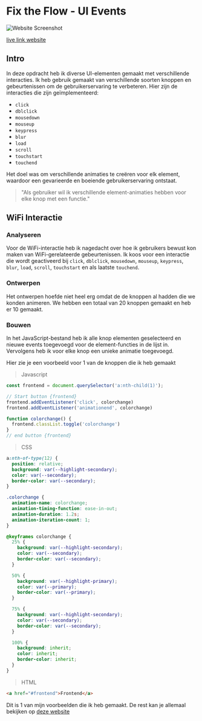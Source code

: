 # Fix the Flow - UI Events

![Website Screenshot](https://github.com/driezie/fix-the-flow-ui-events/assets/80174866/d22ca363-c897-4e83-96d1-38e91b28ce3f)

[live link website](https://driezie.github.io/fix-the-flow-ui-events/)

## Intro

In deze opdracht heb ik diverse UI-elementen gemaakt met verschillende interacties. Ik heb gebruik gemaakt van verschillende soorten knoppen en gebeurtenissen om de gebruikerservaring te verbeteren. Hier zijn de interacties die zijn geïmplementeerd:

- `click`
- `dblclick`
- `mousedown`
- `mouseup`
- `keypress`
- `blur`
- `load`
- `scroll`
- `touchstart`
- `touchend`

Het doel was om verschillende animaties te creëren voor elk element, waardoor een gevarieerde en boeiende gebruikerservaring ontstaat.

> "Als gebruiker wil ik verschillende element-animaties hebben voor elke knop met een functie."

## WiFi Interactie

### Analyseren

Voor de WiFi-interactie heb ik nagedacht over hoe ik gebruikers bewust kon maken van WiFi-gerelateerde gebeurtenissen. Ik koos voor een interactie die wordt geactiveerd bij `click`, `dblclick`, `mousedown`, `mouseup`, `keypress`, `blur`, `load`, `scroll`, `touchstart` en als laatste `touchend`.

### Ontwerpen

Het ontwerpen hoefde niet heel erg omdat de de knoppen al hadden die we konden animeren. We hebben een totaal van 20 knoppen gemaakt en heb er 10 gemaakt.

### Bouwen

In het JavaScript-bestand heb ik alle knop elementen geselecteerd en nieuwe events toegevoegd voor de element-functies in de lijst in. Vervolgens heb ik voor elke knop een unieke animatie toegevoegd.

Hier zie je een voorbeeld voor 1 van de knoppen die ik heb gemaakt

> Javascript
```javascript
const frontend = document.querySelector('a:nth-child(1)');

// Start button {frontend}
frontend.addEventListener('click', colorchange)
frontend.addEventListener('animationend', colorchange)

function colorchange() {
  frontend.classList.toggle('colorchange')
}
// end button {frontend}
```

> CSS
```css
a:nth-of-type(12) {
  position: relative;
  background: var(--highlight-secondary);
  color: var(--secondary);
  border-color: var(--secondary);
}

.colorchange {
  animation-name: colorchange;
  animation-timing-function: ease-in-out;
  animation-duration: 1.2s;
  animation-iteration-count: 1;
}

@keyframes colorchange {
  25% {
    background: var(--highlight-secondary);
    color: var(--secondary);
    border-color: var(--secondary);
  }

  50% {
    background: var(--highlight-primary);
    color: var(--primary);
    border-color: var(--primary);
  }

  75% {
    background: var(--highlight-secondary);
    color: var(--secondary);
    border-color: var(--secondary);
  }

  100% {
    background: inherit;
    color: inherit;
    border-color: inherit;
  }
}

```

> HTML
```html
<a href="#frontend">Frontend</a>
```

Dit is 1 van mijn voorbeelden die ik heb gemaakt. De rest kan je allemaal bekijken op [deze website](https://driezie.github.io/fix-the-flow-ui-events/)
